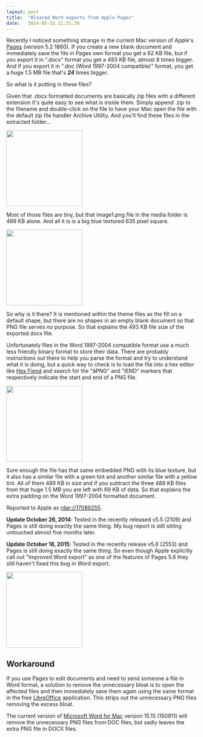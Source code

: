 ```yaml
---
layout: post
title:  "Bloated Word exports from Apple Pages"
date:   2014-05-31 21:31:38
---
```


Recently I noticed something strange in the current Mac version of Apple's [Pages](http://www.apple.com/mac/pages/) (version 5.2 1860). If you create a new blank document and immediately save the file in Pages own format you get a 62 KB file, but if you export it in ".docx" format you get a 493 KB file, almost 8 times bigger. And if you export it in ".doc (Word 1997-2004 compatible)" format, you get a huge 1.5 MB file that's ___24___ times bigger.

So what is it putting in these files?
<!--more-->
Given that .docx formatted documents are basically zip files with a different extension it's quite easy to see what is inside them. Simply append .zip to the filename and double-click on the file to have your Mac open the file with the default zip file handler Archive Utility. And you'll find these files in the extracted folder...

<a class="image" href="{{site.baseurl}}/images/ExtractedUntitledDocx.png" data-lightbox="image-1" data-title="Folder of extracted blank Word docx document files">
<img src="{{site.baseurl}}/images/ExtractedUntitledDocx.png" align="center" style="width:200px;" /></a>

Most of those files are tiny, but that image1.png file in the media folder is 489 KB alone. And all it is is a big blue textured 635 pixel square.

<a class="image" href="{{site.baseurl}}/images/image1.png" data-lightbox="image-1" data-title="A big blue textured 635 pixel square.">
<img src="{{site.baseurl}}/images/image1.png" align="center" style="width:200px;" /></a>

So why is it there? It is mentioned within the theme files as the fill on a default shape, but there are no shapes in an empty blank document so that PNG file serves no purpose. So that explains the 493 KB file size of the exported docx file.

Unfortunately files in the Word 1997-2004 compatible format use a much less friendly binary format to store their data. There are probably instructions out there to help you parse the format and try to understand what it is doing, but a quick way to check is to load the file into a hex editor like [Hex Fiend](http://ridiculousfish.com/hexfiend/) and search for the "âPNG" and "IEND" markers that respectively indicate the start and end of a PNG file.

<a class="image" href="{{site.baseurl}}/images/HexFiendUntitleddoc.png" data-lightbox="image-1" data-title="The blank Word 97-2004 document in Hex Fiend">
<img src="{{site.baseurl}}/images/HexFiendUntitleddoc.png" style="width:200px;" /></a>

Sure enough the file has that same embedded PNG with its blue texture, but it also has a similar file with a green tint and another similar file with a yellow tint. All of them 489 KB in size and if you subtract the three 489 KB files from that huge 1.5 MB you are left with 69 KB of data. So that explains the extra padding on the Word 1997-2004 formatted document.

Reported to Apple as [rdar://17089255](rdar://17089255).

**Update October 26, 2014**: Tested in the recently released v5.5 (2109) and Pages is still doing exactly the same thing. My bug report is still sitting untouched almost five months later.

**Update October 18, 2015**: Tested in the recently release v5.6 (2553) and Pages is still doing exactly the same thing. So even though Apple explicitly call out "Improved Word export" as one of the features of Pages 5.6 they still haven't fixed this bug in Word export.

<a class="image" href="{{site.baseurl}}/images/Pages 5.6 Improved Word export.png" data-lightbox="image-1" data-title="Screenshot of partial list of Pages 5.6 advertised features">
<img src="{{site.baseurl}}/images/Pages 5.6 Improved Word export.png" align="center" style="width:200px;" /></a>

Workaround
----------

If you use Pages to edit documents and need to send someone a file in Word format, a solution to remove the unnecessary bloat is to open the affected files and then immediately save them again using the same format in the free [LibreOffice](https://www.libreoffice.org) application. This strips out the unnecessary PNG files removing the excess bloat.

The current version of [Microsoft Word for Mac](http://www.microsoft.com/mac) version 15.15 (150911) will remove the unnecessary PNG files from DOC files, but sadly leaves the extra PNG file in DOCX files.
